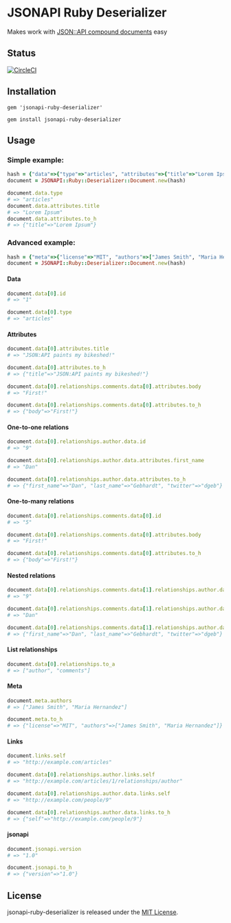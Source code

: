 # JSONAPI Ruby Deserializer
Makes work with [JSON::API compound documents](https://jsonapi.org/format/#document-compound-documents) easy

## Status
[![CircleCI](https://circleci.com/gh/igatto/jsonapi-ruby-deserializer/tree/main.svg?style=shield&circle-token=20af9c492f5ee96fb66bffb1236b11e979549d54)](https://circleci.com/gh/igatto/jsonapi-ruby-deserializer/tree/main)&emsp;&emsp;

## Installation
```
gem 'jsonapi-ruby-deserializer'
```
```
gem install jsonapi-ruby-deserializer
```

## Usage
### Simple example:
```ruby
hash = {"data"=>{"type"=>"articles", "attributes"=>{"title"=>"Lorem Ipsum"}}}
document = JSONAPI::Ruby::Deserializer::Document.new(hash)

document.data.type
# => "articles"
document.data.attributes.title
# => "Lorem Ipsum"
document.data.attributes.to_h
# => {"title"=>"Lorem Ipsum"}
```

### Advanced example:
```ruby
hash = {"meta"=>{"license"=>"MIT", "authors"=>["James Smith", "Maria Hernandez"]}, "links"=>{"self"=>"http://example.com/articles", "next"=>"http://example.com/articles?page[offset]=2", "last"=>"http://example.com/articles?page[offset]=10"}, "data"=>[{"type"=>"articles", "id"=>"1", "attributes"=>{"title"=>"JSON:API paints my bikeshed!"}, "relationships"=>{"author"=>{"links"=>{"self"=>"http://example.com/articles/1/relationships/author", "related"=>"http://example.com/articles/1/author"}, "data"=>{"type"=>"people", "id"=>"9"}}, "comments"=>{"links"=>{"self"=>"http://example.com/articles/1/relationships/comments", "related"=>"http://example.com/articles/1/comments"}, "data"=>[{"type"=>"comments", "id"=>"5"}, {"type"=>"comments", "id"=>"12"}]}}, "links"=>{"self"=>"http://example.com/articles/1"}}], "included"=>[{"type"=>"people", "id"=>"9", "attributes"=>{"first_name"=>"Dan", "last_name"=>"Gebhardt", "twitter"=>"dgeb"}, "links"=>{"self"=>"http://example.com/people/9"}}, {"type"=>"comments", "id"=>"5", "attributes"=>{"body"=>"First!"}, "relationships"=>{"author"=>{"data"=>{"type"=>"people", "id"=>"2"}}}, "links"=>{"self"=>"http://example.com/comments/5"}}, {"type"=>"comments", "id"=>"12", "attributes"=>{"body"=>"I like XML better"}, "relationships"=>{"author"=>{"data"=>{"type"=>"people", "id"=>"9"}}}, "links"=>{"self"=>"http://example.com/comments/12"}}]}
document = JSONAPI::Ruby::Deserializer::Document.new(hash)
```

#### Data
```ruby
document.data[0].id
# => "1"

document.data[0].type
# => "articles"
```

#### Attributes
```ruby
document.data[0].attributes.title
# => "JSON:API paints my bikeshed!"

document.data[0].attributes.to_h
# => {"title"=>"JSON:API paints my bikeshed!"}

document.data[0].relationships.comments.data[0].attributes.body
# => "First!"

document.data[0].relationships.comments.data[0].attributes.to_h
# => {"body"=>"First!"}
```

#### One-to-one relations
```ruby
document.data[0].relationships.author.data.id
# => "9"

document.data[0].relationships.author.data.attributes.first_name
# => "Dan"

document.data[0].relationships.author.data.attributes.to_h
# => {"first_name"=>"Dan", "last_name"=>"Gebhardt", "twitter"=>"dgeb"}
```

#### One-to-many relations
```ruby
document.data[0].relationships.comments.data[0].id
# => "5"

document.data[0].relationships.comments.data[0].attributes.body
# => "First!"

document.data[0].relationships.comments.data[0].attributes.to_h
# => {"body"=>"First!"}
```

#### Nested relations
```ruby
document.data[0].relationships.comments.data[1].relationships.author.data.id
# => "9"

document.data[0].relationships.comments.data[1].relationships.author.data.attributes.first_name
# => "Dan"

document.data[0].relationships.comments.data[1].relationships.author.data.attributes.to_h
# => {"first_name"=>"Dan", "last_name"=>"Gebhardt", "twitter"=>"dgeb"}
```

#### List relationships
```ruby
document.data[0].relationships.to_a
# => ["author", "comments"]
```

#### Meta
```ruby
document.meta.authors
# => ["James Smith", "Maria Hernandez"]

document.meta.to_h
# => {"license"=>"MIT", "authors"=>["James Smith", "Maria Hernandez"]}
```

#### Links
```ruby
document.links.self
# => "http://example.com/articles"

document.data[0].relationships.author.links.self
# => "http://example.com/articles/1/relationships/author"

document.data[0].relationships.author.data.links.self
# => "http://example.com/people/9"

document.data[0].relationships.author.data.links.to_h
# => {"self"=>"http://example.com/people/9"}
```

#### jsonapi
```ruby
document.jsonapi.version
# => "1.0"

document.jsonapi.to_h
# => {"version"=>"1.0"}
```

## License
jsonapi-ruby-deserializer is released under the [MIT License](http://www.opensource.org/licenses/MIT).
